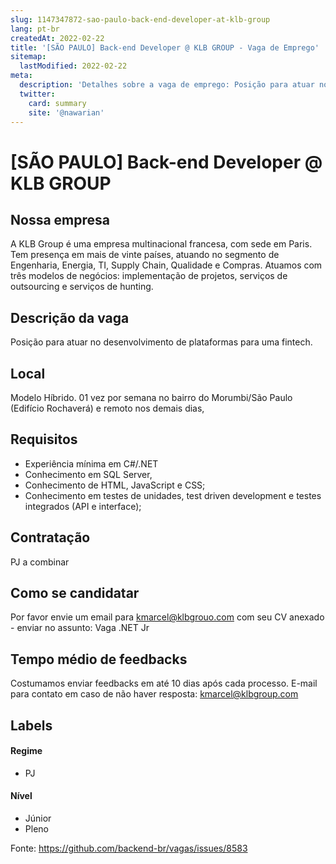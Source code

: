 ```yaml
---
slug: 1147347872-sao-paulo-back-end-developer-at-klb-group
lang: pt-br
createdAt: 2022-02-22
title: '[SÃO PAULO] Back-end Developer @ KLB GROUP - Vaga de Emprego'
sitemap:
  lastModified: 2022-02-22
meta:
  description: 'Detalhes sobre a vaga de emprego: Posição para atuar no desenvolvimento de plataformas para uma fintech.'
  twitter:
    card: summary
    site: '@nawarian'
---
```


# [SÃO PAULO] Back-end Developer @ KLB GROUP

## Nossa empresa

A KLB Group é uma empresa multinacional francesa, com sede em Paris. Tem presença em mais de vinte países, atuando no segmento de Engenharia, Energia, TI, Supply Chain, Qualidade e Compras. Atuamos com três modelos de negócios: implementação de projetos, serviços de outsourcing e serviços de hunting.
 
## Descrição da vaga

Posição para atuar no desenvolvimento de plataformas para uma fintech. 

## Local

Modelo Híbrido. 01 vez por semana no bairro do Morumbi/São Paulo (Edifício Rochaverá) e remoto nos demais dias,

## Requisitos

- Experiência mínima em C#/.NET
- Conhecimento em SQL Server,
- Conhecimento de HTML, JavaScript e CSS;
- Conhecimento em testes de unidades, test driven development e testes integrados (API e interface);

## Contratação

PJ a combinar

## Como se candidatar

Por favor envie um email para kmarcel@klbgrouo.com com seu CV anexado - enviar no assunto: Vaga .NET Jr

## Tempo médio de feedbacks

Costumamos enviar feedbacks em até 10 dias após cada processo.
E-mail para contato em caso de não haver resposta: kmarcel@klbgroup.com

## Labels
<!-- retire os labels que não fazem sentido à vaga -->

#### Regime
- PJ

#### Nível
- Júnior
- Pleno

Fonte: https://github.com/backend-br/vagas/issues/8583